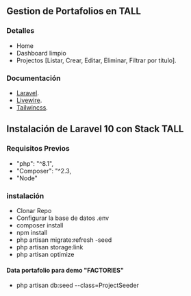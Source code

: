 ## Gestion de Portafolios en TALL
### Detalles
- Home
- Dashboard limpio
- Projectos [Listar, Crear, Editar, Eliminar, Filtrar por titulo].

### Documentación
- [Laravel](https://laravel.com/docs/10.x).
- [Livewire](https://livewire.laravel.com/docs).
- [Tailwincss](https://tailwindcss.com/).

## Instalación de Laravel 10 con Stack TALL

### Requisitos Previos

- "php": "^8.1",
- "Composer": "^2.3,
- "Node"

### instalación

- Clonar Repo
- Configurar la base de datos .env
- composer install
- npm install
- php artisan migrate:refresh -seed
- php artisan storage:link
- php artisan optimize



#### Data portafolio para demo "FACTORIES"

- php artisan db:seed --class=ProjectSeeder